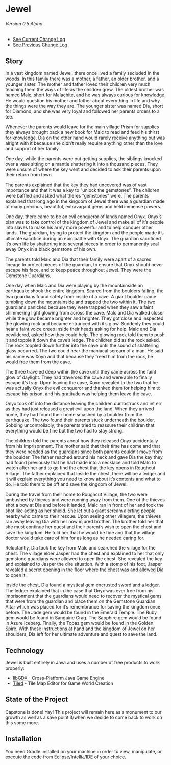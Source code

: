 # Jewel
###### Version 0.5 Alpha 
* [See Current Change Log]
* [See Previous Change Log]

## Story
In a vast kingdom named Jewel, there once lived a family secluded in the woods. In this family there was a mother, a father, an older brother, and a younger sister. The mother and father loved their children very much teaching them the ways of life as the children grew. The oldest brother was named Malc, short for Malachite, and he was always curious for knowledge. He would question his mother and father about everything in life and why the things were the way they are. The younger sister was named Dia, short for Diamond, and she was very loyal and followed her parents orders to a tee.

Whenever the parents would leave for the main village Prism for supplies they always brought back a new book for Malc to read and feed his thirst for knowledge. Dia on the other hand would rarely receive anything but was alright with it because she didn’t really require anything other than the love and support of her family.

One day, while the parents were out getting supplies, the siblings knocked over a vase sitting on a mantle shattering it into a thousand pieces. They were unsure of where the key went and decided to ask their parents upon their return from town.

The parents explained that the key they had uncovered was of vast importance and that it was a key to “unlock the gemstones”. The children were baffled and asked what theres “gemstones” were. The parents explained that long ago in the kingdom of Jewel there was a guardian made of many precious, beautiful, extravagant gems and held immense powers.

One day, there came to be an evil conqueror of lands named Onyx. Onyx’s plan was to take control of the kingdom of Jewel and make all of it’s people into slaves to make his army more powerful and to help conquer other lands. The guardian, trying to protect the kingdom and the people made it’s ultimate sacrifice during an epic battle with Onyx. The guardian sacrificed it’s own life by shattering into several pieces in order to permanently seal away Onyx in a black gemstone of his own.

The parents told Malc and Dia that their family were apart of a sacred lineage to protect pieces of the guardian, to ensure that Onyx should never escape his face, and to keep peace throughout Jewel. They were the Gemstone Guardians.

One day when Malc and Dia were playing by the mountainside an earthquake shook the entire kingdom. Scared from the boulders falling, the two guardians found safety from inside of a cave. A giant boulder came tumbling down the mountainside and trapped the two within it. The two guardians panicked because they were trapped when they saw a faint shimmering light glowing from across the cave. Malc and Dia walked closer while the glow became brighter and brighter. They got close and inspected the glowing rock and became entranced with it’s glow. Suddenly they could hear a faint voice creep inside their heads asking for help. Malc and Dia bewildered, asked how they could help. The glowing rock told them to push it and topple it down the cave’s ledge. The children did as the rock asked. The rock toppled down further into the cave until the sound of shattering glass occurred. The two could hear the maniacal scream of a man. He said his name was Xoyn and that because they freed him from the rock, he would free them from the cave.

The three traveled deep within the cave until they came across the faint glow of daylight. They had traversed the cave and were able to finally escape it’s trap. Upon leaving the cave, Xoyn revealed to the two that he was actually Onyx the evil conqueror and thanked them for helping him to escape his prison, and his gratitude was helping them leave the cave.

Onyx took off into the distance leaving the children dumbstruck and int err as they had just released a great evil upon the land. When they arrived home, they had found their home smashed by a boulder from the earthquake. The two found their parents stuck underneath the boulder. Sobbing uncontrollably, the parents tried to reassure their children that everything would be fine but the two had to stay strong. 

The children told the parents about how they released Onyx accidentally from his imprisonment. The mother said that their time has come and that they were needed as the guardians since both parents couldn’t move from the boulder. The father reached around his neck and gave Dia the key they had found previously that he had made into a necklace and told Malc to watch after her and to go find the chest that the key opens in Roughcut Village. The father explained that Inside the chest, there will be a ledger and it will explain everything you need to know about it’s contents and what to do. He told them to be off and save the kingdom of Jewel.

During the travel from their home to Roughcut Village, the two were ambushed by thieves and were running away from them. One of the thieves shot a bow at Dia and before it landed, Malc ran in front of her and took the shot like acting as her shield. She let out a giant scream alerting people nearby who came to their rescue. Upon seeing other villagers, the thieves ran away leaving Dia with her now injured brother. The brother told her that she must continue her quest and their parent’s wish to open the chest and save the kingdom. He told her that he would be fine and that the village doctor would take care of him for as long as he needed caring for.

Reluctantly, Dia took the key from Malc and searched the village for the chest. The village elder Jasper had the chest and explained to her that only gemstone guardians were allowed to open the chest. She revealed the key and explained to Jasper the dire situation. With a stomp of his foot, Jasper revealed a secret opening in the floor where the chest was and allowed Dia to open it.

Inside the chest, Dia found a mystical gem encrusted sword and a ledger. The ledger explained that in the case that Onyx was ever free from his imprisonment that the guardians would need to recover the mystical gems that were from the guardian and place them on the Gemstone Guardian Altar which was placed for it’s remembrance for saving the kingdom once before. The Jade gem would be found in the Emerald Temple. The Ruby gem would be found in Sanguine Crag. The Sapphire gem would be found in Azure Iceberg. Finally, the Topaz gem would be found in the Golden Spire. With these instructions at hand and the kingdom of Jewel on her shoulders, Dia left for her ultimate adventure and quest to save the land.

## Technology
Jewel is built entirely in Java and uses a number of free products to work properly:

* [libGDX] - Cross-Platform Java Game Engine
* [Tiled] - Tile Map Editor for Game World Creation

## State of the Project
Capstone is done! Yay! This project will remain here as a monument to our growth as well as a save point if/when we decide to come back to work on this some more.

## Installation
You need Gradle installed on your machine in order to view, manipulate, or execute the code from Eclipse/IntelliJ/IDE of your choice.

[libGDX]:http://libgdx.badlogicgames.com/
[Tiled]:http://www.mapeditor.org/
[See Current Change Log]:https://github.com/LeePresswood/JACLCapstone/blob/master/versions/v0.5a.md
[See Previous Change Log]:https://github.com/LeePresswood/JACLCapstone/blob/master/versions/v0.4a.md
